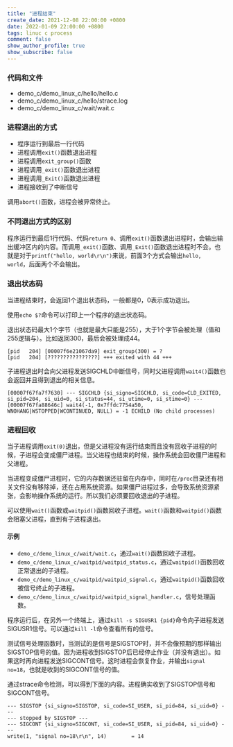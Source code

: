 ```yaml
---
title: "进程结束"
create_date: 2021-12-08 22:00:00 +0800
date: 2022-01-09 22:00:00 +0800
tags: linuc c process
comment: false
show_author_profile: true
show_subscribe: false
---
```


### 代码和文件

- demo_c/demo_linux_c/hello/hello.c
- demo_c/demo_linux_c/hello/strace.log
- demo_c/demo_linux_c/wait/wait.c

### 进程退出的方式

- 程序运行到最后一行代码
- 进程调用`exit()`函数退出进程
- 进程调用`exit_group()`函数
- 进程调用`_exit()`函数退出进程
- 进程调用`_Exit()`函数退出进程
- 进程接收到了中断信号

调用`abort()`函数，进程会被异常终止。

### 不同退出方式的区别

程序运行到最后1行代码、代码`return 0`、调用`exit()`函数退出进程时，会输出输出缓冲区内的内容。而调用`_exit()`函数、调用`_Exit()`函数退出进程时不会。也就是对于`printf("hello, world\r\n")`来说，前面3个方式会输出`hello, world`，后面两个不会输出。

### 退出状态码

当进程结束时，会返回1个退出状态码，一般都是0，0表示成功退出。

使用`echo $?`命令可以打印上一个程序的退出状态码。

退出状态码最大1个字节（也就是最大只能是255），大于1个字节会被处理（值和255逻辑与）。比如返回300，最后会被处理成44。

```
[pid   204] [00007f6e21067da9] exit_group(300) = ?
[pid   204] [????????????????] +++ exited with 44 +++
```

子进程退出时会向父进程发送SIGCHLD中断信号，同时父进程调用`wait4()`函数也会返回并且得到退出的相关信息。

```
[00007f67fa7f7630] --- SIGCHLD {si_signo=SIGCHLD, si_code=CLD_EXITED, si_pid=204, si_uid=0, si_status=44, si_utime=0, si_stime=0} ---
[00007f67fa88646c] wait4(-1, 0x7ffdc7754a50, WNOHANG|WSTOPPED|WCONTINUED, NULL) = -1 ECHILD (No child processes)
```

### 进程回收

当子进程调用`exit(0)`退出，但是父进程没有运行结束而且没有回收子进程的时候，子进程会变成僵尸进程。当父进程也结束的时候，操作系统会回收僵尸进程和父进程。

当进程变成僵尸进程时，它的内存数据还驻留在内存中，同时在`/proc`目录还有相关文件没有移除掉，还在占用系统资源。如果僵尸进程过多，会导致系统资源紧张，会影响操作系统的运行。所以我们必须要回收退出的子进程。

可以使用`wait()`函数或`waitpid()`函数回收子进程。`wait()`函数和`waitpid()`函数会阻塞父进程，直到有子进程退出。

#### 示例

- `demo_c/demo_linux_c/wait/wait.c`，通过`wait()`函数回收子进程。
- `demo_c/demo_linux_c/waitpid/waitpid_status.c`，通过`waitpid()`函数回收正常退出的子进程。
- `demo_c/demo_linux_c/waitpid/waitpid_signal.c`，通过`waitpid()`函数回收被信号终止的子进程。
- `demo_c/demo_linux_c/waitpid/waitpid_signal_handler.c`，信号处理函数。

程序运行后，在另外一个终端上，通过`kill -s SIGUSR1 {pid}`命令向子进程发送SIGUSR1信号。可以通过`kill -l`命令查看所有的信号。

测试信号处理函数时，当测试的是信号是SIGSTOP时，并不会像预期的那样输出SIGSTOP信号的值。因为进程收到SIGSTOP后已经停止作业（并没有退出）。如果这时再向进程发送SIGCONT信号。这时进程会恢复作业，并输出`signal no=18`，也就是收到的SIGCONT信号的值。

通过strace命令检测，可以得到下面的内容。进程确实收到了SIGSTOP信号和SIGCONT信号。

```
--- SIGSTOP {si_signo=SIGSTOP, si_code=SI_USER, si_pid=84, si_uid=0} ---
--- stopped by SIGSTOP ---
--- SIGCONT {si_signo=SIGCONT, si_code=SI_USER, si_pid=84, si_uid=0} ---
write(1, "signal no=18\r\n", 14)        = 14
```